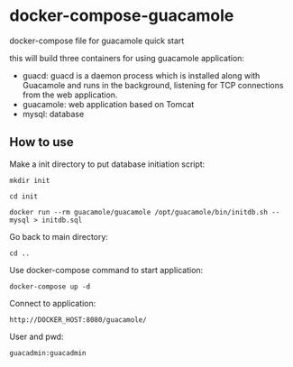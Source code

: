 # docker-compose-guacamole
docker-compose file for guacamole quick start

this will build three containers for using guacamole application:
- guacd: guacd is a daemon process which is installed along with Guacamole and runs in the background, listening for TCP connections from the web application.
- guacamole: web application based on Tomcat
- mysql: database

## How to use
Make a init directory to put database initiation script:
```
mkdir init
```

```
cd init
```

```
docker run --rm guacamole/guacamole /opt/guacamole/bin/initdb.sh --mysql > initdb.sql
```

Go back to main directory:
```
cd ..
```

Use docker-compose command to start application:
```
docker-compose up -d
```

Connect to application: 
```
http://DOCKER_HOST:8080/guacamole/
```

User and pwd:
```
guacadmin:guacadmin
```
